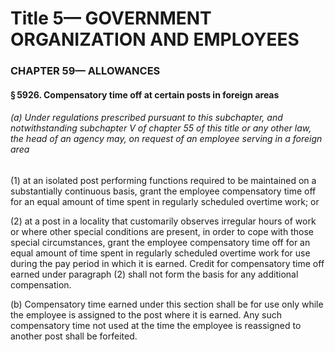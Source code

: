 
# Title 5— GOVERNMENT ORGANIZATION AND EMPLOYEES
### CHAPTER 59— ALLOWANCES
#### § 5926. Compensatory time off at certain posts in foreign areas
###### (a) Under regulations prescribed pursuant to this subchapter, and notwithstanding subchapter V of chapter 55 of this title or any other law, the head of an agency may, on request of an employee serving in a foreign area

(1) at an isolated post performing functions required to be maintained on a substantially continuous basis, grant the employee compensatory time off for an equal amount of time spent in regularly scheduled overtime work; or

(2) at a post in a locality that customarily observes irregular hours of work or where other special conditions are present, in order to cope with those special circumstances, grant the employee compensatory time off for an equal amount of time spent in regularly scheduled overtime work for use during the pay period in which it is earned. Credit for compensatory time off earned under paragraph (2) shall not form the basis for any additional compensation.

(b) Compensatory time earned under this section shall be for use only while the employee is assigned to the post where it is earned. Any such compensatory time not used at the time the employee is reassigned to another post shall be forfeited.
